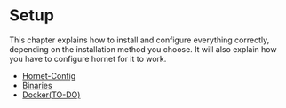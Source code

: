 # Setup

This chapter explains how to install and configure everything correctly, depending on the
installation method you choose. It will also explain how you have to configure hornet for it to work.

- [Hornet-Config](./setup/hornet-config.md)
- [Binaries](./setup/binaries.md)
- [Docker(TO-DO)]()

